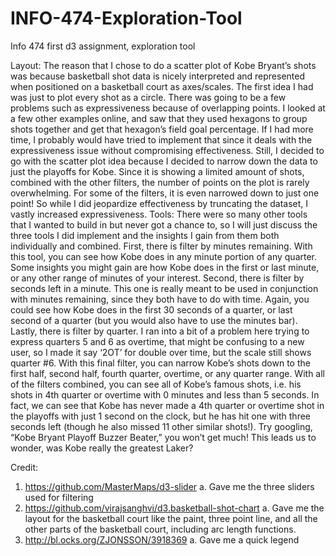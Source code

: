 # INFO-474-Exploration-Tool
Info 474 first d3 assignment, exploration tool

Layout:
	The reason that I chose to do a scatter plot of Kobe Bryant’s shots was because basketball shot data is nicely interpreted and represented when positioned on a basketball court as axes/scales. The first idea I had was just to plot every shot as a circle. There was going to be a few problems such as expressiveness because of overlapping points. I looked at a few other examples online, and saw that they used hexagons to group shots together and get that hexagon’s field goal percentage. If I had more time, I probably would have tried to implement that since it deals with the expressiveness issue without compromising effectiveness. Still, I decided to go with the scatter plot idea because I decided to narrow down the data to just the playoffs for Kobe. Since it is showing a limited amount of shots, combined with the other filters, the number of points on the plot is rarely overwhelming. For some of the filters, it is even narrowed down to just one point! So while I did jeopardize effectiveness by truncating the dataset, I vastly increased expressiveness.
Tools:
	There were so many other tools that I wanted to build in but never got a chance to, so I will just discuss the three tools I did implement and the insights I gain from them both individually and combined. First, there is filter by minutes remaining. With this tool, you can see how Kobe does in any minute portion of any quarter. Some insights you might gain are how Kobe does in the first or last minute, or any other range of minutes of your interest. Second, there is filter by seconds left in a minute. This one is really meant to be used in conjunction with minutes remaining, since they both have to do with time. Again, you could see how Kobe does in the first 30 seconds of a quarter, or last second of a quarter (but you would also have to use the minutes bar). Lastly, there is filter by quarter. I ran into a bit of a problem here trying to express quarters 5 and 6 as overtime, that might be confusing to a new user, so I made it say ‘2OT’ for double over time, but the scale still shows quarter #6. With this final filter, you can narrow Kobe’s shots down to the first half, second half, fourth quarter, overtime, or any quarter range. With all of the filters combined, you can see all of Kobe’s famous shots, i.e. his shots in 4th quarter or overtime with 0 minutes and less than 5 seconds. In fact, we can see that Kobe has never made a 4th quarter or overtime shot in the playoffs with just 1 second on the clock, but he has hit one with three seconds left (though he also missed 11 other similar shots!). Try googling, “Kobe Bryant Playoff Buzzer Beater,” you won’t get much! This leads us to wonder, was Kobe really the greatest Laker? 

Credit:
1.	https://github.com/MasterMaps/d3-slider 
a.	Gave me the three sliders used for filtering
2.	https://github.com/virajsanghvi/d3.basketball-shot-chart 
a.	Gave me the layout for the basketball court like the paint, three point line, and all the other parts of the basketball court, including arc length functions.
3.	http://bl.ocks.org/ZJONSSON/3918369 
a.	Gave me a quick legend
